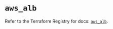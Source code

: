 # `aws_alb`

Refer to the Terraform Registry for docs: [`aws_alb`](https://registry.terraform.io/providers/hashicorp/aws/5.49.0/docs/resources/alb).
